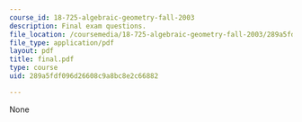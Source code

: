 ```yaml
---
course_id: 18-725-algebraic-geometry-fall-2003
description: Final exam questions.
file_location: /coursemedia/18-725-algebraic-geometry-fall-2003/289a5fdf096d26608c9a8bc8e2c66882_final.pdf
file_type: application/pdf
layout: pdf
title: final.pdf
type: course
uid: 289a5fdf096d26608c9a8bc8e2c66882

---
```

None